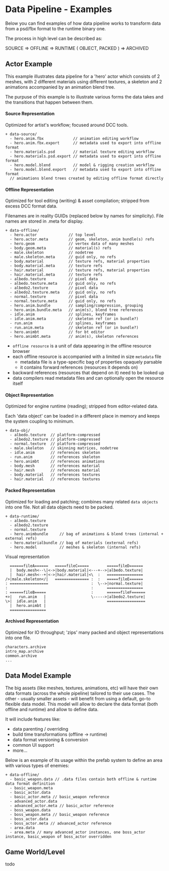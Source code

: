 # Data Pipeline - Examples

Below you can find examples of how data pipeline works to transform data from a psd/fbx format to the runtime binary one.

The process in high level can be described as:

SOURCE => OFFLINE => RUNTIME ( OBJECT, PACKED ) => ARCHIVED

## Actor Example

This example illustrates data pipeline for a 'hero' actor which consists of 2 meshes, with 2 different materials using different textures, a skeleton and 2 animations accompanied by an animation blend tree.

The purpuse of this example is to illustrate various forms the data takes and the transitions that happen between them.

#### Source Representation

Optimized for artist's workflow; focused around DCC tools.
```ignore
+ data-source/
  - hero.anim.fbx             // animation editing workflow
  - hero.anim.fbx.export      // metadata used to export into offline format
  - hero.materials.psd        // material texture editing workflow
  - hero.materials.psd.export // metadata used to export into offline format
  - hero.model.blend          // model & rigging creation workflow
  - hero.model.blend.export   // metadata used to export into offline format
  // animations blend trees created by editing offline format directly
```

#### Offline Representation

Optimized for tool editing (writing) & asset compilation; stripped from excess DCC format data.

Filenames are in reality GUIDs (replaced below by names for simplicity). File names are stored in .meta for display.
```ignore
+ data-offline/
  - hero.actor              // top level
  - hero.actor.meta         // geom, skeleton, anim bundle(s) refs
  - hero.geom               // vertex data of many meshes
  - body.geom.meta          // material(s) refs
  - male.skeleton           // nodetree
  - male.skeleton.meta      // guid only, no refs
  - body.material           // texture refs, material properties
  - body.material.meta      // texture refs
  - hair.material           // texture refs, material properties
  - hair.material.meta      // texture refs
  - albedo.texture          // pixel data
  - albedo.texture.meta     // guid only, no refs
  - albedo2.texture         // pixel data
  - albedo2.texture.meta    // guid only, no refs
  - normal.texture          // pixel data
  - normal.texture.meta     // guid only, no refs
  - hero.anim.bundle        // sampling/compression, grouping
  - hero.anim.bundle.meta   // anim(s), blend tree references
  - idle.anim               // splines, keyframes
  - idle.anim.meta          // skeleton ref (or in bundle?)
  - run.anim                // splines, keyframes
  - run.anim.meta           // skeleton ref (or in bundle?)
  - hero.animbt             // for bt editor
  - hero.animbt.meta        // anim(s), skeleton references
```
- `offline resource` is a unit of data appearing in the offline resource browser
- each offline resource is accompanied with a limited in size `metadata` file
  - metadata file is a type-specific bag of properties opaquely parsable
  - it contains forward references (resources it depends on)
- backward references (resources that depend on it) need to be looked up
- data compilers read metadata files and can optionally open the resource itself

#### Object Representation

Optimized for engine runtime (reading); stripped from editor-related data.

Each 'data object' can be loaded in a different place in memory and keeps the system coupling to minimum.
```ignore
+ data-obj/
  - albedo.texture  // platform-compressed
  - albedo2.texture // platform-compressed
  - normal.texture  // platform-compressed
  - male.skeleton   // skinning matrices, nodetree
  - idle.anim       // references skeleton
  - run.anim        // references skeleton
  - hero.animbt     // references animations
  - body.mesh       // references material
  - hair.mesh       // references material
  - body.material   // references textures
  - hair.material   // references textures
```

#### Packed Representation

Optimized for loading and patching; combines many related `data objects` into one file. Not all data objects need to be packed.
```ignore
+ data-runtime/
  - albedo.texture
  - albedo2.texture
  - normal.texture
  - hero.animbundle     // bag of animations & blend trees (internal + external refs)
  - hero.materialbundle // bag of materials (external refs)
  - hero.model          // meshes & skeleton (internal refs)
```

Visual representation
```ignore
  ======fileA======   =====fileC=====        =====fileD======
  |  body.mesh<--\|<->|body.material|<---+-->|albedo.texture|
  |  hair.mesh<--+|<->|hair.material|<\  :   ================
/>|male.skeleton</|   =============== :  :   =====fileE======
: =================                   :  \-->|normal.texture|
:                                     :      ================
: ======fileB=====                    :      ======fileF======
+>|   run.anim   |                    \----->|albedo2.texture|
\>|  idle.anim   |                           =================
  |  hero.animbt |
  ================
```

#### Archived Representation

Optimized for IO throughput; 'zips' many packed and object representations into one file.

```ignore
characters.archive
intro_map.archive
common.archive
...
```
## Data Model Example

The big assets (like meshes, textures, animations, etc) will have their own data formats (across the whole pipeline) tailored to their use cases. The other - usually smaller assets - will benefit from using a default, go-to flexible data model. This model will allow to declare the data format (both offline and runtime) and allow to define data. 

It will include features like:

- data parenting / overriding
- build time transformations (offline -> runtime)
- data format versioning & conversion
- common UI support
- more...

Below is an example of its usage within the prefab system to define an area with various types of enemies:

```ignore
+ data-offline/
  - basic_weapon.data // .data files contain both offline & runtime data format definition
  - basic_weapon.meta
  - basic_actor.data
  - basic_actor.meta // basic_weapon reference
  - advanced_actor.data
  - advanced_actor.meta // basic_actor reference
  - boss_weapon.data
  - boss_weapon.meta // basic_weapon reference
  - boss_actor.data
  - boss_actor.meta // advanced_actor reference
  - area.data
  - area.meta // many advanced_actor instances, one boss_actor instance, basic_weapon of boss_actor overridden
```

## Game World/Level

todo
